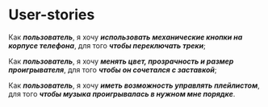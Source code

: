 User-stories
=========
  
Как ***пользователь***, я хочу ***использовать механические кнопки на корпусе телефона***, для того ***чтобы переключать треки***;

Как ***пользователь***, я хочу ***менять цвет, прозрачность и размер проигрывателя***, для того ***чтобы он сочетался с заставкой***;

Как ***пользователь***, я хочу ***иметь возможность управлять плейлистом***, для того ***чтобы музыка проигрывалась в нужном мне порядке***.
